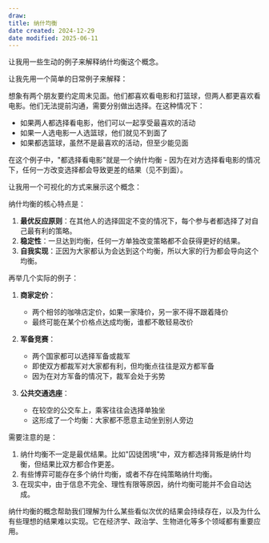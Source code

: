 ```yaml
---
draw:
title: 纳什均衡
date created: 2024-12-29
date modified: 2025-06-11
---
```


让我用一些生动的例子来解释纳什均衡这个概念。

让我先用一个简单的日常例子来解释：

想象有两个朋友要约定周末见面。他们都喜欢看电影和打篮球，但两人都更喜欢看电影。他们无法提前沟通，需要分别做出选择。在这种情况下：

- 如果两人都选择看电影，他们可以一起享受最喜欢的活动
- 如果一人选电影一人选篮球，他们就见不到面了
- 如果都选篮球，虽然不是最喜欢的活动，但至少能见面

在这个例子中，"都选择看电影"就是一个纳什均衡 - 因为在对方选择看电影的情况下，任何一方改变选择都会导致更差的结果（见不到面）。

让我用一个可视化的方式来展示这个概念：

纳什均衡的核心特点是：

1. **最优反应原则**：在其他人的选择固定不变的情况下，每个参与者都选择了对自己最有利的策略。
2. **稳定性**：一旦达到均衡，任何一方单独改变策略都不会获得更好的结果。
3. **自我实现**：正因为大家都认为会达到这个均衡，所以大家的行为都会导向这个均衡。

再举几个实际的例子：

1. **商家定价**：
   - 两个相邻的咖啡店定价，如果一家降价，另一家不得不跟着降价
   - 最终可能在某个价格点达成均衡，谁都不敢轻易改价

2. **军备竞赛**：
   - 两个国家都可以选择军备或裁军
   - 即使双方都裁军对大家都有利，但均衡点往往是双方都军备
   - 因为在对方军备的情况下，裁军会处于劣势

3. **公共交通选座**：
   - 在较空的公交车上，乘客往往会选择单独坐
   - 这形成了一个均衡：大家都不愿意主动坐到别人旁边

需要注意的是：

1. 纳什均衡不一定是最优结果。比如"囚徒困境"中，双方都选择背叛是纳什均衡，但结果比双方都合作更差。
2. 有些博弈可能存在多个纳什均衡，或者不存在纯策略纳什均衡。
3. 在现实中，由于信息不完全、理性有限等原因，纳什均衡可能并不会自动达成。

纳什均衡的概念帮助我们理解为什么某些看似次优的结果会持续存在，以及为什么有些理想的结果难以实现。它在经济学、政治学、生物进化等多个领域都有重要应用。
